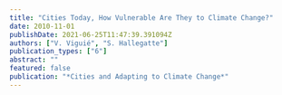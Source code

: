```yaml
---
title: "Cities Today, How Vulnerable Are They to Climate Change?"
date: 2010-11-01
publishDate: 2021-06-25T11:47:39.391094Z
authors: ["V. Viguié", "S. Hallegatte"]
publication_types: ["6"]
abstract: ""
featured: false
publication: "*Cities and Adapting to Climate Change*"
---
```


